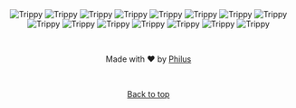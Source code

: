<div align="center" id="top"> 
  <img src="./.github/Screenshot (1).png" alt="Trippy" />
  <img src="./.github/Screenshot (2).png" alt="Trippy" />
  <img src="./.github/Screenshot (3).png" alt="Trippy" />
  <img src="./.github/Screenshot (4).png" alt="Trippy" />
  <img src="./.github/Screenshot (5).png" alt="Trippy" />
  <img src="./.github/Screenshot (6).png" alt="Trippy" />
  <img src="./.github/Screenshot (7).png" alt="Trippy" />
  <img src="./.github/Screenshot (8).png" alt="Trippy" />
  <img src="./.github/Screenshot (9).png" alt="Trippy" />
  <img src="./.github/Screenshot (10).png" alt="Trippy" />
  <img src="./.github/Screenshot (11).png" alt="Trippy" />
  <img src="./.github/Screenshot (12).png" alt="Trippy" />
  <img src="./.github/Screenshot (13).png" alt="Trippy" />
  <img src="./.github/Screenshot (14).png" alt="Trippy" />
  <img src="./.github/Screenshot (15).png" alt="Trippy" />

&#xa0;

Made with :heart: by <a href="https://github.com/Tphilus" target="_blank">Philus</a>

&#xa0;

<a href="#top">Back to top</a>
